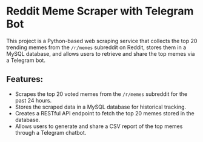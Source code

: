 # Reddit Meme Scraper with Telegram Bot

This project is a Python-based web scraping service that collects the top 20 trending memes from the `/r/memes` subreddit on Reddit, stores them in a MySQL database, and allows users to retrieve and share the top memes via a Telegram bot.

## Features:
- Scrapes the top 20 voted memes from the `/r/memes` subreddit for the past 24 hours.
- Stores the scraped data in a MySQL database for historical tracking.
- Creates a RESTful API endpoint to fetch the top 20 memes stored in the database.
- Allows users to generate and share a CSV report of the top memes through a Telegram chatbot.
